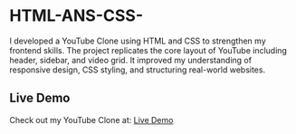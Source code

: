 # HTML-ANS-CSS-
I developed a YouTube Clone using HTML and CSS to strengthen my frontend skills. The project replicates the core layout of YouTube including header, sidebar, and video grid. It improved my understanding of responsive design, CSS styling, and structuring real-world websites.


## Live Demo
Check out my YouTube Clone at: [Live Demo](https://vamsi764.github.io/HTML-ANS-CSS-/)

